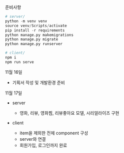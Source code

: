 준비사항

```python
# server/
python -m venv venv
source venv/Scripts/activate
pip install -r requirements
python manage.py makemigrations
python manage.py migrate
python manage.py runserver

# client/
npm i
npm run serve
```

11월 16일

- 기획서 작성 및 개발환경 준비

11월 17일

- server
    - 영화, 리뷰, 영화찜, 리뷰좋아요 모델, 시리얼라이즈 구현

- client
    - item을 제외한 전체 component 구성
    - server와 연결
    - 회원가입, 로그인까지 완료
    
